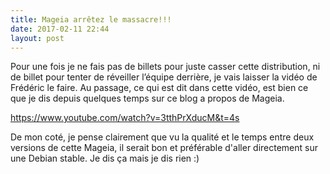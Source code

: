 ```yaml
---
title: Mageia arrêtez le massacre!!!
date: 2017-02-11 22:44
layout: post
---
```


Pour une fois je ne fais pas de billets pour juste casser cette
distribution, ni de billet pour tenter de réveiller l’équipe derrière,
je vais laisser la vidéo de Frédéric le faire. Au passage, ce qui est
dit dans cette vidéo, est bien ce que je dis depuis quelques temps sur
ce blog a propos de Mageia.

https://www.youtube.com/watch?v=3tthPrXducM&t=4s

De mon coté, je pense clairement que vu la qualité et le temps entre deux versions de cette
Mageia, il serait bon et préférable d'aller directement sur une Debian
stable. Je dis ça mais je dis rien :)
